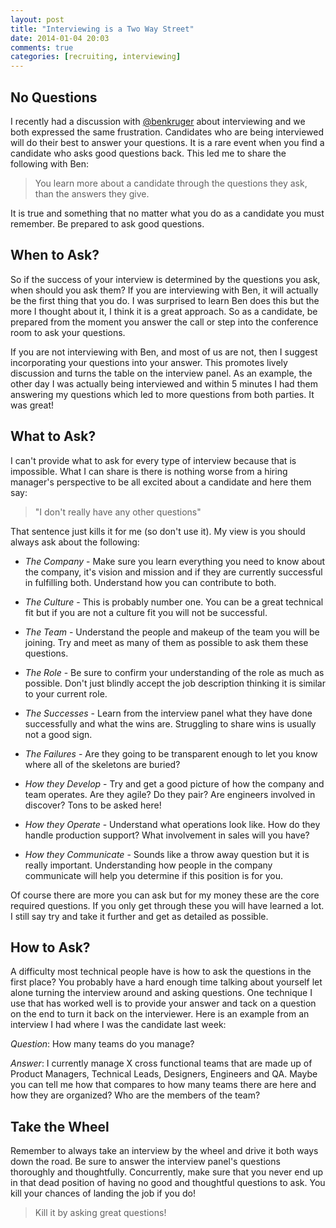 ```yaml
---
layout: post
title: "Interviewing is a Two Way Street"
date: 2014-01-04 20:03
comments: true
categories: [recruiting, interviewing]
---
```


## No Questions

I recently had a discussion with <a href="https://twitter.com/benkruger"
target="_blank">@benkruger</a> about interviewing and we both expressed the same frustration.
Candidates who are being interviewed will do their best to answer your questions.  It is a rare
event when you find a candidate who asks good questions back.  This led me to share the following
with Ben:

> You learn more about a candidate through the questions they ask, than the answers they give.

It is true and something that no matter what you do as a candidate you must remember.  Be prepared
to ask good questions.

<!--more-->

## When to Ask?

So if the success of your interview is determined by the questions you ask, when should you ask
them?  If you are interviewing with Ben, it will actually be the first thing that you do.  I was
surprised to learn Ben does this but the more I thought about it, I think it is a great approach.
So as a candidate, be prepared from the moment you answer the call or step into the conference room
to ask your questions.

If you are not interviewing with Ben, and most of us are not, then I suggest incorporating your
questions into your answer.  This promotes lively discussion and turns the table on the interview
panel.  As an example, the other day I was actually being interviewed and within 5 minutes I had
them answering my questions which led to more questions from both parties.  It was great!

## What to Ask?

I can't provide what to ask for every type of interview because that is impossible.  What I can
share is there is nothing worse from a hiring manager's perspective to be all excited about a
candidate and here them say:

> "I don't really have any other questions"

That sentence just kills it for me (so don't use it).  My view is you should always ask about the
following:

* _The Company_ - Make sure you learn everything you need to know about the company, it's vision and
  mission and if they are currently successful in fulfilling both.  Understand how you can
  contribute to both.

* _The Culture_ - This is probably number one.  You can be a great technical fit but if you are not
  a culture fit you will not be successful.

* _The Team_ - Understand the people and makeup of the team you will be joining.  Try and meet as
  many of them as possible to ask them these questions.

* _The Role_ - Be sure to confirm your understanding of the role as much as possible.  Don't just
  blindly accept the job description thinking it is similar to your current role.

* _The Successes_ - Learn from the interview panel what they have done successfully and what the
  wins are.  Struggling to share wins is usually not a good sign.

* _The Failures_ - Are they going to be transparent enough to let you know where all of the
  skeletons are buried?

*  _How they Develop_ - Try and get a good picture of how the company and team operates.  Are they
   agile? Do they pair?  Are engineers involved in discover?  Tons to be asked here!

* _How they Operate_ - Understand what operations look like.  How do they handle production support?
  What involvement in sales will you have?

* _How they Communicate_ - Sounds like a throw away question but it is really important.
  Understanding how people in the company communicate will help you determine if this position is
  for you.

Of course there are more you can ask but for my money these are the core required questions.  If you
only get through these you will have learned a lot.  I still say try and take it further and get as
detailed as possible.

## How to Ask?

A difficulty most technical people have is how to ask the questions in the first place?  You
probably have a hard enough time talking about yourself let alone turning the interview around and
asking questions.  One technique I use that has worked well is to provide your answer and tack on a
question on the end to turn it back on the interviewer.  Here is an example from an interview I had
where I was the candidate last week:

_Question_: How many teams do you manage?

_Answer_: I currently manage X cross functional teams that are made up of Product Managers,
Technical Leads, Designers, Engineers and QA.  Maybe you can tell me how that compares to how many
teams there are here and how they are organized? Who are the members of the team?

## Take the Wheel

Remember to always take an interview by the wheel and drive it both ways down the road.  Be sure to
answer the interview panel's questions thoroughly and thoughtfully.  Concurrently, make sure that
you never end up in that dead position of having no good and thoughtful questions to ask.  You kill
your chances of landing the job if you do!

> Kill it by asking great questions!

